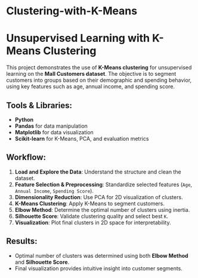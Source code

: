 # Clustering-with-K-Means
# Unsupervised Learning with K-Means Clustering

This project demonstrates the use of **K-Means clustering** for unsupervised learning on the **Mall Customers dataset**. The objective is to segment customers into groups based on their demographic and spending behavior, using key features such as age, annual income, and spending score.

## Tools & Libraries:
- **Python**
- **Pandas** for data manipulation
- **Matplotlib** for data visualization
- **Scikit-learn** for K-Means, PCA, and evaluation metrics

## Workflow:
1. **Load and Explore the Data**: Understand the structure and clean the dataset.
2. **Feature Selection & Preprocessing**: Standardize selected features (`Age`, `Annual Income`, `Spending Score`).
3. **Dimensionality Reduction**: Use PCA for 2D visualization of clusters.
4. **K-Means Clustering**: Apply K-Means to segment customers.
5. **Elbow Method**: Determine the optimal number of clusters using inertia.
6. **Silhouette Score**: Validate clustering quality and select best `K`.
7. **Visualization**: Plot final clusters in 2D space for interpretability.

## Results:
- Optimal number of clusters was determined using both **Elbow Method** and **Silhouette Score**.
- Final visualization provides intuitive insight into customer segments.
